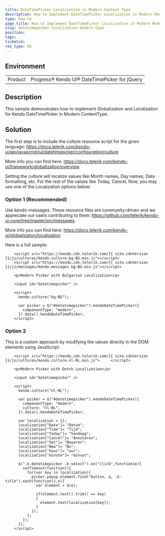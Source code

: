 ```yaml
---
title: DateTimePicker Localization in Modern Content Type
description: How to Implement DateTimePicker Localization in Modern Mode
type: how-to
page_title: How to Implement DateTimePicker Localization in Modern Mode - Kendo UI DateTimePicker for jQuery
slug: datetimepicker-localization-modern-type
position:
tags:
ticketid:
res_type: kb
---
```


## Environment
<table>
	<tbody>
		<tr>
			<td>Product</td>
			<td>Progress® Kendo UI® DateTimePicker for jQuery</td>
		</tr>
	</tbody>
</table>


## Description

This sample demonstrates how to implement Globalization and Localization for Kendo DateTimePicker in Modern ContentType.

## Solution

The first step is to include the culture resource script for the given language:
https://docs.telerik.com/kendo-ui/api/javascript/ui/datetimepicker/configuration/culture

More info you can find here:
https://docs.telerik.com/kendo-ui/framework/globalization/overview

Setting the culture will localize values like Month names, Day names, Date formatting, etc. For the rest of the values like Today, Cancel, Now, you may use one of the Localization options below:

### Option 1 (Recommended)

Use kendo-messages. These resource files are community-driven and we appreciate our users contributing to them:
https://github.com/telerik/kendo-ui-core/tree/master/src/messages

More info you can find here:
https://docs.telerik.com/kendo-ui/globalization/localization

Here is a full sample:

```dojo
    <script src="https://kendo.cdn.telerik.com/{{ site.cdnVersion }}/js/cultures/kendo.culture.bg-BG.min.js"></script>
    <script src="https://kendo.cdn.telerik.com/{{ site.cdnVersion }}/js/messages/kendo.messages.bg-BG.min.js"></script>

    <p>Modern Picker with Bulgarian Localization</p>

    <input id="datetimepicker" />

    <script>
      kendo.culture("bg-BG");

      var picker = $("#datetimepicker").kendoDateTimePicker({
        componentType: "modern",
      }).data().kendoDateTimePicker;
    </script>
```

### Option 2

This is a custom approach by modifying the values directly in the DOM elements using JavaScript:

```dojo
    <script src="https://kendo.cdn.telerik.com/{{ site.cdnVersion }}/js/cultures/kendo.culture.nl-NL.min.js">     </script>

    <p>Modern Picker with Dutch Localization</p>

    <input id="datetimepicker" />

    <script>
      kendo.culture("nl-NL");

      var picker = $("#datetimepicker").kendoDateTimePicker({
        componentType: "modern",
        culture: "nl-NL",
      }).data().kendoDateTimePicker;

      var localization = {};
      localization["Date"]= "Datum";
      localization["Time"]= "Tijd";
      localization["Today"]= "Vandaag";
      localization["Cancel"]= "Annuleren";
      localization["Set"]= "Bewaren";
      localization["Now"]= "Nu";
      localization["hour"]= "uur";
      localization["minute"]= "minuut";

      $(".k-datetimepicker .k-select").on("click",function(e){
        setTimeout(function(){
          for(var key in localization){
            picker.popup.element.find("button, a, .k-title").each(function(i,e){
              var element = $(e);

              if(element.text().trim() == key)
              {
                element.text(localization[key]);
              }
            });
          };
        });
      });
    </script>
```
